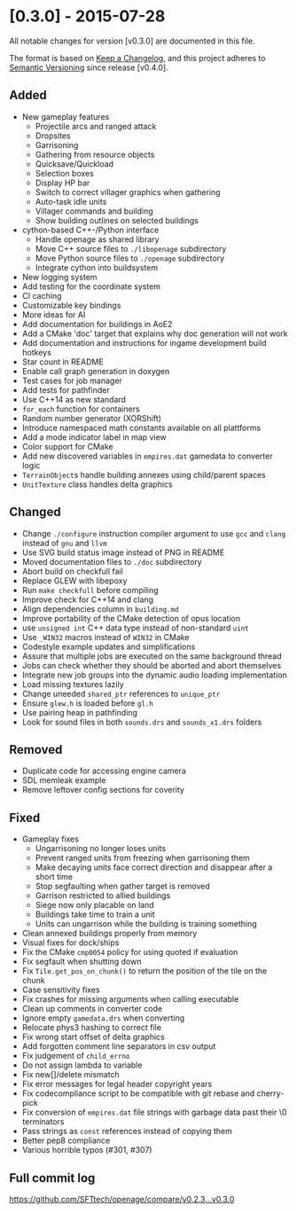 # [0.3.0] - 2015-07-28
All notable changes for version [v0.3.0] are documented in this file.

The format is based on [Keep a Changelog](https://keepachangelog.com/en/1.0.0/),
and this project adheres to [Semantic Versioning](https://semver.org/spec/v2.0.0.html) since release [v0.4.0].

## Added
- New gameplay features
    - Projectile arcs and ranged attack
    - Dropsites
    - Garrisoning
    - Gathering from resource objects
    - Quicksave/Quickload
    - Selection boxes
    - Display HP bar
    - Switch to correct villager graphics when gathering
    - Auto-task idle units
    - Villager commands and building
    - Show building outlines on selected buildings
- cython-based C++-/Python interface
    - Handle openage as shared library
    - Move C++ source files to `./libopenage` subdirectory
    - Move Python source files to `./openage` subdirectory
    - Integrate cython into buildsystem
- New logging system
- Add testing for the coordinate system
- CI caching
- Customizable key bindings
- More ideas for AI
- Add documentation for buildings in AoE2
- Add a CMake 'doc' target that explains why doc generation will not work
- Add documentation and instructions for ingame development build hotkeys
- Star count in README
- Enable call graph generation in doxygen
- Test cases for job manager
- Add tests for pathfinder
- Use C++14 as new standard
- `for_each` function for containers
- Random number generator (XORShift)
- Introduce namespaced math constants available on all plattforms
- Add a mode indicator label in map view
- Color support for CMake
- Add new discovered variables in `empires.dat` gamedata to converter logic
- `TerrainObject`s handle building annexes using child/parent spaces
- `UnitTexture` class handles delta graphics

## Changed
- Change `./configure` instruction compiler argument to use `gcc` and `clang` instead of `gnu` and `llvm`
- Use SVG build status image instead of PNG in README
- Moved documentation files to `./doc` subdirectory
- Abort build on checkfull fail
- Replace GLEW with libepoxy
- Run `make checkfull` before compiling
- Improve check for C++14 and clang
- Align dependencies column in `building.md`
- Improve portability of the CMake detection of opus location
- use `unsigned int` C++ data type instead of non-standard `uint`
- Use `_WIN32` macros instead of `WIN32` in CMake
- Codestyle example updates and simplifications
- Assure that multiple jobs are executed on the same background thread
- Jobs can check whether they should be aborted and abort themselves
- Integrate new job groups into the dynamic audio loading implementation
- Load missing textures lazily
- Change uneeded `shared_ptr` references to `unique_ptr`
- Ensure `glew.h` is loaded before `gl.h`
- Use pairing heap in pathfinding
- Look for sound files in both `sounds.drs` and `sounds_x1.drs` folders

## Removed
- Duplicate code for accessing engine camera
- SDL memleak example
- Remove leftover config sections for coverity

## Fixed
- Gameplay fixes
    - Ungarrisoning no longer loses units
    - Prevent ranged units from freezing when garrisoning them
    - Make decaying units face correct direction and disappear after a short time
    - Stop segfaulting when gather target is removed
    - Garrison restricted to allied buildings
    - Siege now only placable on land
    - Buildings take time to train a unit
    - Units can ungarrison while the building is training something
- Clean annexed buildings properly from memory
- Visual fixes for dock/ships
- Fix the CMake `cmp0054` policy for using quoted if evaluation
- Fix segfault when shutting down
- Fix `Tile.get_pos_on_chunk()` to return the position of the tile on the chunk
- Case sensitivity fixes
- Fix crashes for missing arguments when calling executable
- Clean up comments in converter code
- Ignore empty `gamedata.drs` when converting
- Relocate phys3 hashing to correct file
- Fix wrong start offset of delta graphics
- Add forgotten comment line separators in csv output
- Fix judgement of `child_errno`
- Do not assign lambda to variable
- Fix new[]/delete mismatch
- Fix error messages for legal header copyright years
- Fix codecompliance script to be compatible with git rebase and cherry-pick
- Fix conversion of `empires.dat` file strings with garbage data past their \0 terminators
- Pass strings as `const` references instead of copying them
- Better pep8 compliance
- Various horrible typos (#301, #307)

## Full commit log

https://github.com/SFTtech/openage/compare/v0.2.3...v0.3.0
